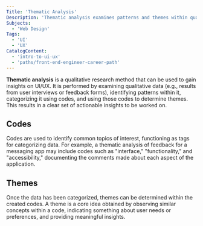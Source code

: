 ```yaml
---
Title: 'Thematic Analysis'
Description: 'Thematic analysis examines patterns and themes within qualitative data, identifying and tagging items of analytic interest.'
Subjects:
  - 'Web Design'
Tags:
  - 'UI'
  - 'UX'
CatalogContent:
  - 'intro-to-ui-ux'
  - 'paths/front-end-engineer-career-path'
---
```


**Thematic analysis** is a qualitative research method that can be used to gain insights on UI/UX. It is performed by examining qualitative data (e.g., results from user interviews or feedback forms), identifying patterns within it, categorizing it using codes, and using those codes to determine themes. This results in a clear set of actionable insights to be worked on.

## Codes

Codes are used to identify common topics of interest, functioning as tags for categorizing data. For example, a thematic analysis of feedback for a messaging app may include codes such as "interface," "functionality," and "accessibility," documenting the comments made about each aspect of the application.

## Themes

Once the data has been categorized, themes can be determined within the created codes. A theme is a core idea obtained by observing similar concepts within a code, indicating something about user needs or preferences, and providing meaningful insights.
